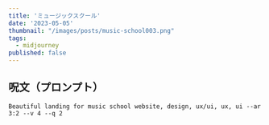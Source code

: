 ```yaml
---
title: 'ミュージックスクール'
date: '2023-05-05'
thumbnail: "/images/posts/music-school003.png"
tags:
  - midjourney
published: false
---
```


## 呪文（プロンプト）
```
Beautiful landing for music school website, design, ux/ui, ux, ui --ar 3:2 --v 4 --q 2
```